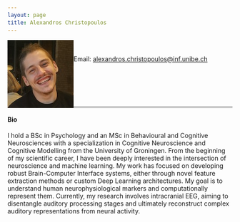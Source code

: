 ```yaml
---
layout: page
title: Alexandros Christopoulos
---
```




<img align="left" style="display:inline" src="https://raw.githubusercontent.com/aath0/aath0.github.io/master/assets/img/AlexandrosChristopoulos.jpg" alt="Smiley face" style="padding:25px"/> <br/> <br/>
Email: alexandros.christopoulos@inf.unibe.ch<br/>
<br/>
<br/>
<br/>
<br/>
<br/>

---
#### Bio
I hold a BSc in Psychology and an MSc in Behavioural and Cognitive Neurosciences with a specialization in Cognitive Neuroscience and Cognitive Modelling from the University of Groningen. From the beginning of my scientific career, I have been deeply interested in the intersection of neuroscience and machine learning. My work has focused on developing robust Brain-Computer Interface systems, either through novel feature extraction methods or custom Deep Learning architectures. My goal is to understand human neurophysiological markers and computationally represent them. Currently, my research involves intracranial EEG, aiming to disentangle auditory processing stages and ultimately reconstruct complex auditory representations from neural activity. 
